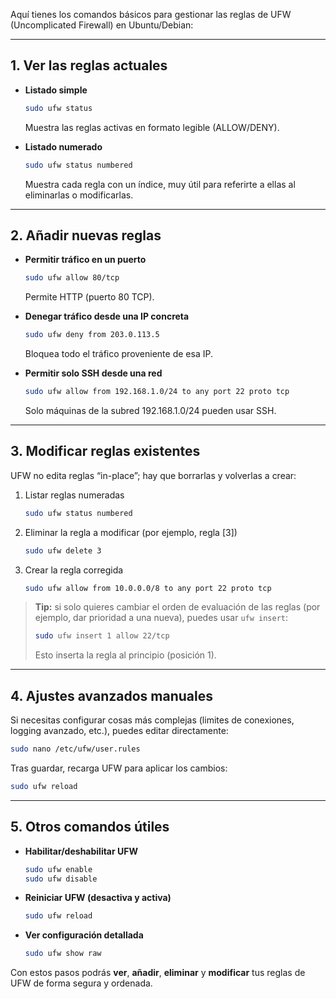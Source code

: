 Aquí tienes los comandos básicos para gestionar las reglas de UFW (Uncomplicated Firewall) en Ubuntu/Debian:

---

## 1. Ver las reglas actuales

* **Listado simple**

  ```bash
  sudo ufw status
  ```

  Muestra las reglas activas en formato legible (ALLOW/DENY).

* **Listado numerado**

  ```bash
  sudo ufw status numbered
  ```

  Muestra cada regla con un índice, muy útil para referirte a ellas al eliminarlas o modificarlas.

---

## 2. Añadir nuevas reglas

* **Permitir tráfico en un puerto**

  ```bash
  sudo ufw allow 80/tcp
  ```

  Permite HTTP (puerto 80 TCP).

* **Denegar tráfico desde una IP concreta**

  ```bash
  sudo ufw deny from 203.0.113.5
  ```

  Bloquea todo el tráfico proveniente de esa IP.

* **Permitir solo SSH desde una red**

  ```bash
  sudo ufw allow from 192.168.1.0/24 to any port 22 proto tcp
  ```

  Solo máquinas de la subred 192.168.1.0/24 pueden usar SSH.

---

## 3. Modificar reglas existentes

UFW no edita reglas “in-place”; hay que borrarlas y volverlas a crear:

1. Listar reglas numeradas

   ```bash
   sudo ufw status numbered
   ```
2. Eliminar la regla a modificar (por ejemplo, regla \[3])

   ```bash
   sudo ufw delete 3
   ```
3. Crear la regla corregida

   ```bash
   sudo ufw allow from 10.0.0.0/8 to any port 22 proto tcp
   ```

> **Tip:** si solo quieres cambiar el orden de evaluación de las reglas (por ejemplo, dar prioridad a una nueva), puedes usar `ufw insert`:
>
> ```bash
> sudo ufw insert 1 allow 22/tcp
> ```
>
> Esto inserta la regla al principio (posición 1).

---

## 4. Ajustes avanzados manuales

Si necesitas configurar cosas más complejas (limites de conexiones, logging avanzado, etc.), puedes editar directamente:

```bash
sudo nano /etc/ufw/user.rules
```

Tras guardar, recarga UFW para aplicar los cambios:

```bash
sudo ufw reload
```

---

## 5. Otros comandos útiles

* **Habilitar/deshabilitar UFW**

  ```bash
  sudo ufw enable
  sudo ufw disable
  ```
* **Reiniciar UFW (desactiva y activa)**

  ```bash
  sudo ufw reload
  ```
* **Ver configuración detallada**

  ```bash
  sudo ufw show raw
  ```

Con estos pasos podrás **ver**, **añadir**, **eliminar** y **modificar** tus reglas de UFW de forma segura y ordenada.
